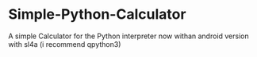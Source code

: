 # Simple-Python-Calculator
A simple Calculator for the Python interpreter
now withan android version with sl4a (i recommend qpython3) 